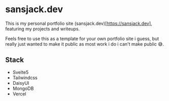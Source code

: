 # sansjack.dev
This is my personal portfolio site (sansjack.dev)[https://sansjack.dev], featuring my projects and writeups.

Feels free to use this as a template for your own portfolio site i guess, but really just wanted to make it public as most work i do i can't make public 😅.

## Stack
- Svelte5
- Tailwindcss
- DaisyUI
- MongoDB
- Vercel